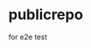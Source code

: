 # publicrepo
for e2e test























































































































































































































































































































































































































































































































































































































































































































































































































































































































































































































































































































































































































































































































































































































































































































































































































































































































































































































































































































































































































































































































































































































































































































































































































































































































































































































































































































































































































































































































































































































































































































































































































































































































































































































































































































































































































































































































































































































































































































































































































































































































































































































































































































































































































































































































































































































































































































































































































































































